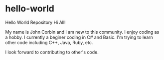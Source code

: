 # hello-world
Hello World Repository
Hi All! 

My name is John Corbin and I am new to this community.
I enjoy coding as a hobby. I currently a beginer coding in C# and Basic.
I'm trying to learn other code including C++, Java, Ruby, etc. 

I look forward to contributing to other's code. 
